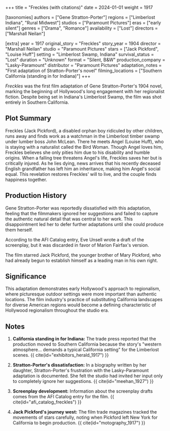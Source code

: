 +++
title = "Freckles (with citations)"
date = 2024-01-01
weight = 1917

[taxonomies]
authors = ["Gene Stratton-Porter"]
regions = ["Limberlost Indiana", "Rural Midwest"]
studios = ["Paramount Pictures"]
eras = ["early silent"]
genres = ["Drama", "Romance"]
availability = ["Lost"]
directors = ["Marshall Neilan"]

[extra]
year = 1917
original_story = "Freckles"
story_year = 1904
director = "Marshall Neilan"
studio = "Paramount Pictures"
stars = ["Jack Pickford", "Louise Huff"]
setting = "Limberlost Swamp, Indiana"
survival_status = "Lost"
duration = "Unknown"
format = "Silent, B&W"
production_company = "Lasky-Paramount"
distributor = "Paramount Pictures"
adaptation_notes = "First adaptation of Stratton-Porter's novel"
filming_locations = ["Southern California (standing in for Indiana)"]
+++

*Freckles* was the first film adaptation of Gene Stratton-Porter's 1904 novel, marking the beginning of Hollywood's long engagement with her regionalist fiction. Despite being set in Indiana's Limberlost Swamp, the film was shot entirely in Southern California.

## Plot Summary

Freckles (Jack Pickford), a disabled orphan boy ridiculed by other children, runs away and finds work as a watchman in the Limberlost timber swamp under lumber boss John McLean. There he meets Angel (Louise Huff), who is staying with a naturalist called the Bird Woman. Though Angel loves him, Freckles believes she only pities him due to his disability and humble origins. When a falling tree threatens Angel's life, Freckles saves her but is critically injured. As he lies dying, news arrives that his recently deceased English grandfather has left him an inheritance, making him Angel's social equal. This revelation restores Freckles' will to live, and the couple finds happiness together.

## Production History

Gene Stratton-Porter was reportedly dissatisfied with this adaptation, feeling that the filmmakers ignored her suggestions and failed to capture the authentic natural detail that was central to her work. This disappointment led her to defer further adaptations until she could produce them herself.

According to the AFI Catalog entry, Eve Unsell wrote a draft of the screenplay, but it was discarded in favor of Marion Fairfax's version.

The film starred Jack Pickford, the younger brother of Mary Pickford, who had already begun to establish himself as a leading man in his own right.

## Significance

This adaptation demonstrates early Hollywood's approach to regionalism, where picturesque outdoor settings were more important than authentic locations. The film industry's practice of substituting California landscapes for diverse American regions would become a defining characteristic of Hollywood regionalism throughout the studio era.

## Notes

1. **California standing in for Indiana:** The trade press reported that the production moved to Southern California because the story's "western atmosphere... demands a typical California setting" for the Limberlost scenes. {{ cite(id="exhibitors_herald_1917") }} 

2. **Stratton-Porter's dissatisfaction:** In a biography written by her daughter, Stratton-Porter's frustration with the Lasky-Paramount adaptation is documented. She felt the studio had invited her input only to completely ignore her suggestions. {{ cite(id="meehan_1927") }} 

3. **Screenplay development:** Information about the screenplay drafts comes from the AFI Catalog entry for the film. {{ cite(id="afi_catalog_freckles") }} 

4. **Jack Pickford's journey west:** The film trade magazines tracked the movements of stars carefully, noting when Pickford left New York for California to begin production. {{ cite(id="motography_1917") }} 